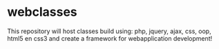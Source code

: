 # webclasses
This repository will host classes build using: php, jquery, ajax, css, oop, html5 en css3 and create a framework for webapplication development!
